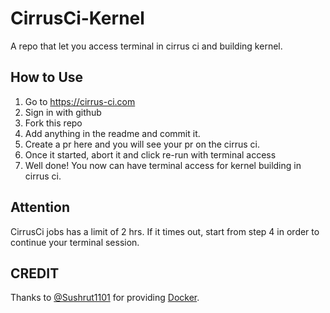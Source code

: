 # CirrusCi-Kernel
A repo that let you access terminal in cirrus ci and building kernel.


## How to Use ##
1. Go to https://cirrus-ci.com
2. Sign in with github
3. Fork this repo
4. Add anything in the readme and commit it.
5. Create a pr here and you will see your pr on the cirrus ci.
6. Once it started, abort it and click re-run with terminal access
7. Well done! You now can have terminal access for kernel building in cirrus ci.

## Attention ##
CirrusCi jobs has a limit of 2 hrs. If it times out, start from step 4 in order to continue your terminal session.

## CREDIT ##
Thanks to [@Sushrut1101](https://github.com/Sushrut1101) for providing [Docker](https://github.com/Sushrut1101/Docker).
